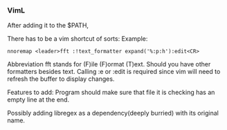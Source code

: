 ### VimL

After adding it to the $PATH,

There has to be a vim shortcut of sorts:
Example:
```vim
nnoremap <leader>fft :!text_formatter expand('%:p:h'):edit<CR>
```

Abbreviation fft stands for (F)ile (F)ormat (T)ext. Should you have other formatters besides text.
Calling :e or :edit is required since vim will need to refresh the buffer to display changes.

Features to add:
Program should make sure that file it is checking has an empty line at the end.

Possibly adding libregex as a dependency(deeply burried) with its original name.
